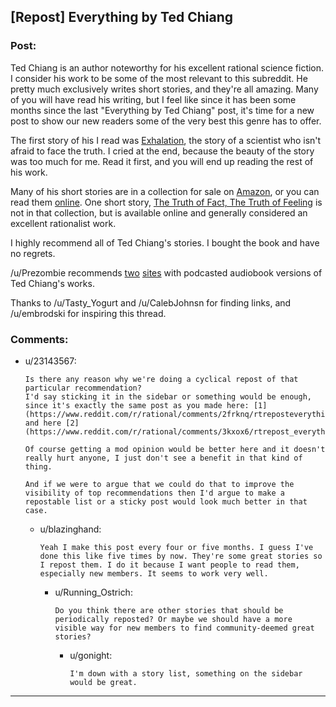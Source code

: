 ## [Repost] Everything by Ted Chiang

### Post:

Ted Chiang is an author noteworthy for his excellent rational science fiction. I consider his work to be some of the most relevant to this subreddit. He pretty much exclusively writes short stories, and they're all amazing. Many of you will have read his writing, but I feel like since it has been some months since the last "Everything by Ted Chiang" post, it's time for a new post to show our new readers some of the very best this genre has to offer.

The first story of his I read was [Exhalation](http://www.nightshadebooks.com/Downloads/Exhalation%20-%20Ted%20Chiang.html), the story of a scientist who isn't afraid to face the truth. I cried at the end, because the beauty of the story was too much for me. Read it first, and you will end up reading the rest of his work.

Many of his short stories are in a collection for sale on [Amazon](http://www.amazon.com/Stories-Your-Life-Others-Chiang/dp/1931520720/), or you can read them [online](http://www.ibooksonline.com/88/Text/tower.html). One short story, [The Truth of Fact, The Truth of Feeling](http://subterraneanpress.com/magazine/fall_2013/the_truth_of_fact_the_truth_of_feeling_by_ted_chiang) is not in that collection, but is available online and generally considered an excellent rationalist work.

I highly recommend all of Ted Chiang's stories. I bought the book and have no regrets.

/u/Prezombie recommends [two](http://www.sffaudio.com/?p=30099) [sites](https://archive.org/search.php?query=ted%20chiang) with podcasted audiobook versions of Ted Chiang's works.

Thanks to /u/Tasty_Yogurt and /u/CalebJohnsn for finding links, and /u/embrodski for inspiring this thread.

### Comments:

- u/23143567:
  ```
  Is there any reason why we're doing a cyclical repost of that particular recommendation?
  I'd say sticking it in the sidebar or something would be enough, since it's exactly the same post as you made here: [1](https://www.reddit.com/r/rational/comments/2frknq/rtreposteverything_by_ted_chiang/), and here [2](https://www.reddit.com/r/rational/comments/3kxox6/rtrepost_everything_by_ted_chiang/). 

  Of course getting a mod opinion would be better here and it doesn't really hurt anyone, I just don't see a benefit in that kind of thing.

  And if we were to argue that we could do that to improve the visibility of top recommendations then I'd argue to make a repostable list or a sticky post would look much better in that case.
  ```

  - u/blazinghand:
    ```
    Yeah I make this post every four or five months. I guess I've done this like five times by now. They're some great stories so I repost them. I do it because I want people to read them, especially new members. It seems to work very well.
    ```

    - u/Running_Ostrich:
      ```
      Do you think there are other stories that should be periodically reposted? Or maybe we should have a more visible way for new members to find community-deemed great stories?
      ```

      - u/gonight:
        ```
        I'm down with a story list, something on the sidebar would be great.
        ```

---

